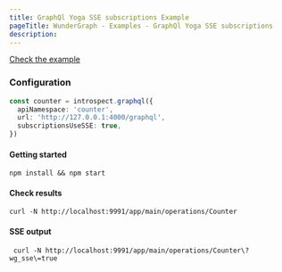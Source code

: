 ```yaml
---
title: GraphQl Yoga SSE subscriptions Example
pageTitle: WunderGraph - Examples - GraphQl Yoga SSE subscriptions
description:
---
```


[Check the example](https://github.com/wundergraph/wundergraph/tree/main/examples/graphql-yoga-sse-subscriptions)

### Configuration

```typescript
const counter = introspect.graphql({
  apiNamespace: 'counter',
  url: 'http://127.0.0.1:4000/graphql',
  subscriptionsUseSSE: true,
})
```

#### Getting started

```shell
npm install && npm start
```

#### Check results

```shell
curl -N http://localhost:9991/app/main/operations/Counter
```

#### SSE output

```shell
 curl -N http://localhost:9991/app/main/operations/Counter\?wg_sse\=true
```
